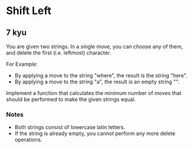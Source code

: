 # Shift Left
## 7 kyu

You are given two strings. In a single move, you can choose any of them, and delete the first (i.e. leftmost) character.

For Example:
- By applying a move to the string "where", the result is the string "here".
- By applying a move to the string "a", the result is an empty string "".

Implement a function that calculates the minimum number of moves that should be performed to make the given strings equal.

### Notes
- Both strings consist of lowercase latin letters.
- If the string is already empty, you cannot perform any more delete operations.


